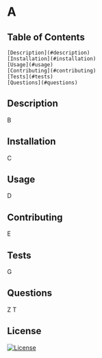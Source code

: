 # A 

  ## Table of Contents
    [Description](#description)
    [Installation](#installation)
    [Usage](#usage)
    [Contributing](#contributing)
    [Tests](#tests)
    [Questions](#questions)

  ## Description 
  B

  ## Installation 
  C

  ## Usage 
  D

  ## Contributing 
  E

  ## Tests 
  G

  ## Questions
  Z
  T

  ## License

  [![License](https://img.shields.io/badge/License-Apache_2.0-blue.svg)](https://opensource.org/licenses/Apache-2.0)

